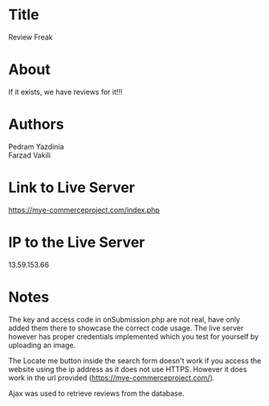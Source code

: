 # Title
  Review Freak
# About 
  If it exists, we have reviews for it!!!
# Authors 
  Pedram Yazdinia\
  Farzad Vakili
# Link to Live Server 
  https://mye-commerceproject.com/index.php
# IP to the Live Server 
  13.59.153.66

# Notes 
The key and access code in onSubmission.php are not real, have only added them there to showcase the correct code usage.
The live server however has proper credentials implemented which you test for yourself by uploading an image. 

The Locate me button inside the search form doesn't work if you access the website using the ip address as it does not use HTTPS.
However it does work in the url provided (https://mye-commerceproject.com/).

Ajax was used to retrieve reviews from the database. 

